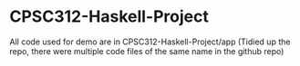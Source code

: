 # CPSC312-Haskell-Project

All code used for demo are in CPSC312-Haskell-Project/app 
(Tidied up the repo, there were multiple code files of the same name in the github repo)
